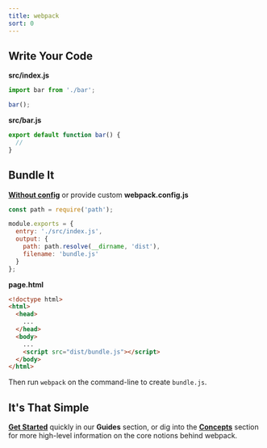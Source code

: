 ```yaml
---
title: webpack
sort: 0
---
```


## Write Your Code

<div class="splash__wrap">
<div class="splash__left">

__src/index.js__

```js
import bar from './bar';

bar();
```
</div>
<div class="splash__right">

__src/bar.js__

```js
export default function bar() {
  //
}
```
</div>
</div>


## Bundle It

<div class="splash__wrap">
<div class="splash__left">

__[Without config](https://youtu.be/3Nv9muOkb6k?t=21293)__ or provide custom __webpack.config.js__

```js
const path = require('path');

module.exports = {
  entry: './src/index.js',
  output: {
    path: path.resolve(__dirname, 'dist'),
    filename: 'bundle.js'
  }
};
```
</div>
<div class="splash__right">

__page.html__

```html
<!doctype html>
<html>
  <head>
    ...
  </head>
  <body>
    ...
    <script src="dist/bundle.js"></script>
  </body>
</html>
```
</div>

Then run `webpack` on the command-line to create `bundle.js`.

## It's That Simple

__[Get Started](/guides/getting-started)__ quickly in our __Guides__ section, or dig into the __[Concepts](/concepts)__ section for more high-level information on the core notions behind webpack.

</div>
